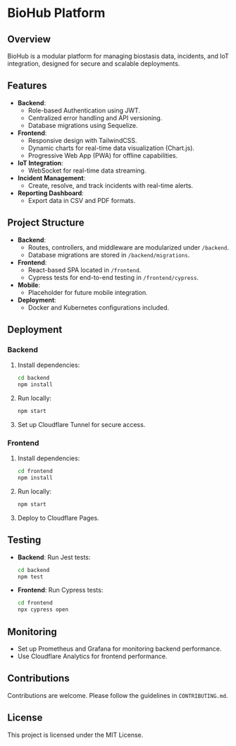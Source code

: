 
# BioHub Platform

## Overview
BioHub is a modular platform for managing biostasis data, incidents, and IoT integration, designed for secure and scalable deployments.

## Features
- **Backend**:
  - Role-based Authentication using JWT.
  - Centralized error handling and API versioning.
  - Database migrations using Sequelize.
- **Frontend**:
  - Responsive design with TailwindCSS.
  - Dynamic charts for real-time data visualization (Chart.js).
  - Progressive Web App (PWA) for offline capabilities.
- **IoT Integration**:
  - WebSocket for real-time data streaming.
- **Incident Management**:
  - Create, resolve, and track incidents with real-time alerts.
- **Reporting Dashboard**:
  - Export data in CSV and PDF formats.

## Project Structure
- **Backend**:
  - Routes, controllers, and middleware are modularized under `/backend`.
  - Database migrations are stored in `/backend/migrations`.
- **Frontend**:
  - React-based SPA located in `/frontend`.
  - Cypress tests for end-to-end testing in `/frontend/cypress`.
- **Mobile**:
  - Placeholder for future mobile integration.
- **Deployment**:
  - Docker and Kubernetes configurations included.

## Deployment
### Backend
1. Install dependencies:
   ```bash
   cd backend
   npm install
   ```
2. Run locally:
   ```bash
   npm start
   ```
3. Set up Cloudflare Tunnel for secure access.

### Frontend
1. Install dependencies:
   ```bash
   cd frontend
   npm install
   ```
2. Run locally:
   ```bash
   npm start
   ```
3. Deploy to Cloudflare Pages.

## Testing
- **Backend**: Run Jest tests:
  ```bash
  cd backend
  npm test
  ```
- **Frontend**: Run Cypress tests:
  ```bash
  cd frontend
  npx cypress open
  ```

## Monitoring
- Set up Prometheus and Grafana for monitoring backend performance.
- Use Cloudflare Analytics for frontend performance.

## Contributions
Contributions are welcome. Please follow the guidelines in `CONTRIBUTING.md`.

## License
This project is licensed under the MIT License.
